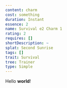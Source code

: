 ```yaml
---
content: charm
cost: something
duration: Instant
essence: 2
name: Survival e2 Charm 1
rating: 2
requires: []
shortDescription: ~
splat: Second Sunrise
tags: []
trait: Survival
tree: Trainer
type: Simple
---
```


Hello **world**!
